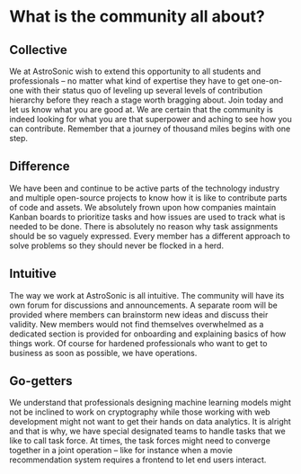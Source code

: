 # What is the community all about?

## Collective
We at AstroSonic wish to extend this opportunity to all students and professionals – no matter what kind of expertise they have to get one-on-one with their status quo of leveling up several levels of contribution hierarchy before they reach a stage worth bragging about. Join today and let us know what you are good at. We are certain that the community is indeed looking for what you are that superpower and aching to see how you can contribute. Remember that a journey of thousand miles begins with one step.

## Difference
We have been and continue to be active parts of the technology industry and multiple open-source projects to know how it is like to contribute parts of code and assets. We absolutely frown upon how companies maintain Kanban boards to prioritize tasks and how issues are used to track what is needed to be done. There is absolutely no reason why task assignments should be so vaguely expressed. Every member has a different approach to solve problems so they should never be flocked in a herd.

## Intuitive
The way we work at AstroSonic is all intuitive. The community will have its own forum for discussions and announcements. A separate room will be provided where members can brainstorm new ideas and discuss their validity. New members would not find themselves overwhelmed as a dedicated section is provided for onboarding and explaining basics of how things work. Of course for hardened professionals who want to get to business as soon as possible, we have operations.

## Go-getters
We understand that professionals designing machine learning models might not be inclined to work on cryptography while those working with web development might not want to get their hands on data analytics. It is alright and that is why, we have special designated teams to handle tasks that we like to call task force. At times, the task forces might need to converge together in a joint operation – like for instance when a movie recommendation system requires a frontend to let end users interact.